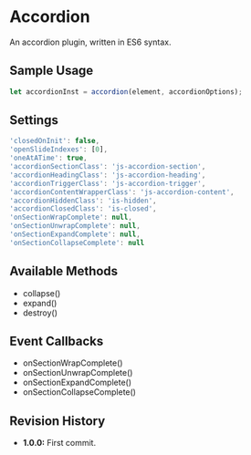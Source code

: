 # Accordion
An accordion plugin, written in ES6 syntax.

## Sample Usage
``` javascript
let accordionInst = accordion(element, accordionOptions);
```

## Settings
``` javascript
'closedOnInit': false,
'openSlideIndexes': [0],
'oneAtATime': true,
'accordionSectionClass': 'js-accordion-section',
'accordionHeadingClass': 'js-accordion-heading',
'accordionTriggerClass': 'js-accordion-trigger',
'accordionContentWrapperClass': 'js-accordion-content',
'accordionHiddenClass': 'is-hidden',
'accordionClosedClass': 'is-closed',
'onSectionWrapComplete': null,
'onSectionUnwrapComplete': null,
'onSectionExpandComplete': null,
'onSectionCollapseComplete': null
```

## Available Methods
* collapse()
* expand()
* destroy()

## Event Callbacks
* onSectionWrapComplete()
* onSectionUnwrapComplete()
* onSectionExpandComplete()
* onSectionCollapseComplete()

## Revision History
* **1.0.0:** First commit.